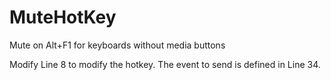 # MuteHotKey
Mute on Alt+F1 for keyboards without media buttons

Modify Line 8 to modify the hotkey.
The event to send is defined in Line 34.